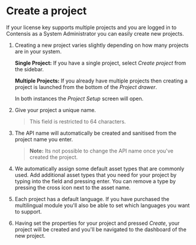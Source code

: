 # Create a project

If your license key supports multiple projects and you are logged in to Contensis as a System Administrator you can easily create new projects.

1. Creating a new project varies slightly depending on how many projects are in your system.

	**Single Project:** If you have a single project, select *Create project* from the sidebar.

	**Multiple Projects:** If you already have multiple projects then creating a project is launched from the bottom of the *Project drawer*.

	In both instances the *Project Setup* screen will open.

2. Give your project a unique name.

	> This field is restricted to 64 characters.

3. The API name will automatically be created and sanitised from the project name you enter.

	> **Note:** Its not possible to change the API name once you've created the project.

4. We automatically assign some default asset types that are commonly used. Add additional asset types that you need for your project by typing into the field and pressing enter. You can remove a type by pressing the cross icon next to the asset name.

5. Each project has a default language. If you have purchased the multilingual module you'll also be able to set which languages you want to support.

6. Having set the properties for your project and pressed *Create*, your project will be created and you'll be navigated to the dashboard of the new project.
